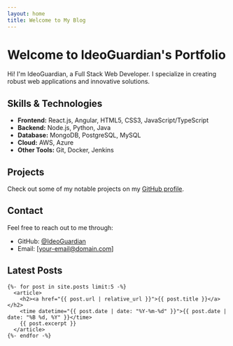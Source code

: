 ```yaml
---
layout: home
title: Welcome to My Blog
---
```


# Welcome to IdeoGuardian's Portfolio

Hi! I'm IdeoGuardian, a Full Stack Web Developer. I specialize in creating robust web applications and innovative solutions.

## Skills & Technologies
- **Frontend:** React.js, Angular, HTML5, CSS3, JavaScript/TypeScript
- **Backend:** Node.js, Python, Java
- **Database:** MongoDB, PostgreSQL, MySQL
- **Cloud:** AWS, Azure
- **Other Tools:** Git, Docker, Jenkins

## Projects
Check out some of my notable projects on my [GitHub profile](https://github.com/IdeoGuardian).

## Contact
Feel free to reach out to me through:
- GitHub: [@IdeoGuardian](https://github.com/IdeoGuardian)
- Email: [your-email@domain.com]

## Latest Posts
```
{%- for post in site.posts limit:5 -%}
  <article>
    <h2><a href="{{ post.url | relative_url }}">{{ post.title }}</a></h2>
    <time datetime="{{ post.date | date: "%Y-%m-%d" }}">{{ post.date | date: "%B %d, %Y" }}</time>
    {{ post.excerpt }}
  </article>
{%- endfor -%}
